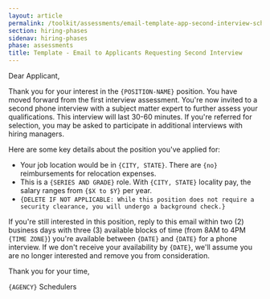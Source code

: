 ```yaml
---
layout: article
permalink: /toolkit/assessments/email-template-app-second-interview-sched/
section: hiring-phases
sidenav: hiring-phases
phase: assessments
title: Template - Email to Applicants Requesting Second Interview
---
```


Dear Applicant,

Thank you for your interest in the `{POSITION-NAME}` position. You have moved forward from the first interview assessment. You're now invited to a second phone interview with a subject matter expert to further assess your qualifications. This interview will last 30-60 minutes. If you're referred for selection, you may be asked to participate in additional interviews with hiring managers.

Here are some key details about the position you've applied for:

- Your job location would be in `{CITY, STATE}`. There are `{no}` reimbursements for relocation expenses.
- This is a `{SERIES AND GRADE}` role. With `{CITY, STATE}` locality pay, the salary ranges from `{$X to $Y}` per year.
- `{DELETE IF NOT APPLICABLE: While this position does not require a security clearance, you will undergo a background check.}`

If you're still interested in this position, reply to this email within two (2) business days with three (3) available blocks of time (from 8AM to 4PM `{TIME ZONE}`) you're available between `{DATE}` and `{DATE}` for a phone interview. If we don't receive your availability by `{DATE}`, we'll assume you are no longer interested and remove you from consideration.

Thank you for your time,

`{AGENCY}` Schedulers
